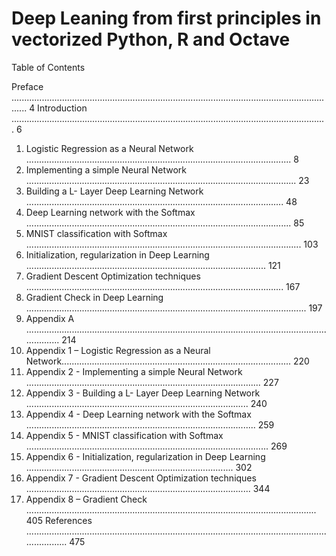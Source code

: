 # Deep Leaning from first principles in vectorized Python, R and Octave

Table of Contents

Preface .................................................................................................................................. 4
Introduction ............................................................................................................................. 6
1. Logistic Regression as a Neural Network ......................................................................................................... 8
2. Implementing a simple Neural Network ........................................................................................................... 23
3. Building a L- Layer Deep Learning Network ...................................................................................................... 48
4. Deep Learning network with the Softmax ......................................................................................................... 85
5. MNIST classification with Softmax ............................................................................................................. 103
6. Initialization, regularization in Deep Learning ............................................................................................... 121
7. Gradient Descent Optimization techniques ...................................................................................................... 167
8. Gradient Check in Deep Learning ............................................................................................................... 197
1. Appendix A .................................................................................................................................... 214
2. Appendix 1 – Logistic Regression as a Neural Network........................................................................................... 220
3. Appendix 2 - Implementing a simple Neural Network ............................................................................................. 227
4. Appendix 3 - Building a L- Layer Deep Learning Network ........................................................................................ 240
5. Appendix 4 - Deep Learning network with the Softmax ........................................................................................... 259
6. Appendix 5 - MNIST classification with Softmax ................................................................................................ 269
7. Appendix 6 - Initialization, regularization in Deep Learning .................................................................................. 302
8. Appendix 7 - Gradient Descent Optimization techniques ......................................................................................... 344
9. Appendix 8 – Gradient Check ................................................................................................................... 405
References ....................................................................................................................................... 475

